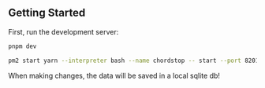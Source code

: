 ## Getting Started

First, run the development server:

```bash
pnpm dev
```

```bash
pm2 start yarn --interpreter bash --name chordstop -- start --port 8201
```

When making changes, the data will be saved in a local sqlite db!
